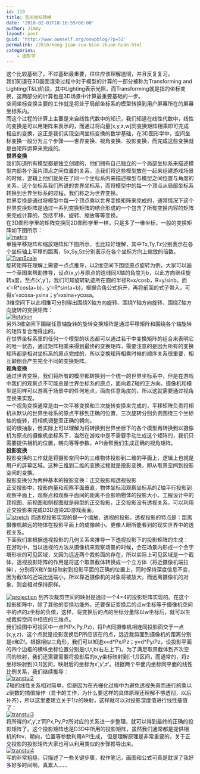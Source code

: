 ```yaml
---
id: 110
title: 空间坐标转换
date: '2010-02-03T18:16:55+08:00'
author: Jimmy
layout: post
guid: 'http://www.ownself.org/oswpblog/?p=51'
permalink: /2010/kong-jian-zuo-biao-zhuan-huan.html
categories:
    - 图形学
---
```


<font face="微软雅黑" size="2"> </font>

 这个比较基础了，不过基础最重要，往往应该理解透彻，并且反复复习。   
 我们知道在3D画面渲染过程中对于模型的计算的一部分被称为Transforming and Lighting(T&amp;L)阶段，其中Lighting表示光照，而Transforming就是指的坐标变换，这两部分的计算也是3D场景中计算最重要基础的一步。   
 空间坐标变换主要的工作就是将处于局部坐标系的模型转换到用户屏幕所在的屏幕坐标系内。   
 而这个过程的计算上主要是来自线性代数中的知识，我们知道在线性代数中，线性的变换是可以用矩阵来表示的，而通过将向量\[x,y,z,w\]同变换矩阵相乘即可完成相应的变换，这正是我们实现空间坐标变换的数学基础，在3D图形学中，空间坐标变换一般分为三个步骤——世界变换、视角变换、投影变换，而完成这些变换就是由矩阵运算来完成的。   
 **世界变换**   
 我们知道所有模型都是独立创建的，他们拥有自己独立的一个局部坐标系来描述模型内部各个面片顶点之间位置的关系，当我们将这些模型放在一起来组建游戏场景的时候，逻辑上他们就处在了同一个坐标系内来描述模型与模型之间位置与角度的关系，这个坐标系我们所说的世界坐标系，而将模型中的每一个顶点从局部坐标系转换到世界坐标系的过程，我们称之为世界变换。   
 世界变换是通过将模型中每一个顶点乘以世界变换矩阵来完成的，通常情况下这个世界变换矩阵是通过一系列变换矩阵的结合形成的一个包含了所有变换内容的矩阵来完成计算的，包括平移、旋转、缩放等等变换。   
 在3D图形学里的矩阵变换同2D图形学里一样，只是多了一维坐标，一般的变换矩阵如下图所示：   
 [![matrix](/wp-content/uploads/2010/02/matrix_thumb.jpg "matrix")](/wp-content/uploads/2010/02/matrix.jpg)   
 单独平移矩阵和缩放矩阵如下图所示，也比较好理解，其中Tx,Ty,Tz分别表示在各个坐标轴上平移的距离，Sx,Sy,Sz分别表示在各个坐标方向上缩放的倍数。   
 [![TranScale](/wp-content/uploads/2010/02/TranScale_thumb.jpg "TranScale")](/wp-content/uploads/2010/02/TranScale.jpg)   
 旋转矩阵在理解上需要一点点推导，以2维空间下围绕原点旋转为例，大家可以画一个草图来帮助推导，设点(x,y)与原点的连线同X轴的角度为b，以此方向继续旋转a度，至点(x’,y’)，我们可知旋转轨迹所在圆的半径R=x/cosb，R=y/sinb。而x’=R\*cos(a+b)，y’=R\*sin(a+b)，根据合角公式拆开，再将前面的式子带入，可得x’=xcosa-ysina；y’=xsina+ycosa。   
 3维空间下以此相推可分别得出围绕X轴方向旋转、围绕Y轴方向旋转、围绕Z轴方向旋转的变换矩阵：   
 [![Rotation](/wp-content/uploads/2010/02/Rotation_thumb.jpg "Rotation")](/wp-content/uploads/2010/02/Rotation.jpg)   
 另外3维空间下围绕任意轴旋转的旋转变换矩阵是通过平移矩阵和围绕各个轴旋转的矩阵复合而得出的。   
 在世界坐标系里的任何一个模型的状态都可以通过若干中变换矩阵的组合来表明它的唯一状态，通过矩阵相乘来得到最终的变换矩阵，需要注意的是因为所有的变换矩阵都是相对坐标系的原点完成的，所以变换矩阵相乘时候的顺序关系很重要，相互颠倒会产生完全不同的变换矩阵。   
 **视角变换**   
 通过世界变换，我们将所有的模型都转换到一个统一的世界坐标系中，但是在游戏中我们的观察点不可能总是世界坐标系的原点，面向着Z轴的正方向。摄像机和模型是同样可以游离于场景中的任何地点，面向任意角度的，所以这就需要通过视角变换来实现。   
 一个视角变换通常是由一次平移变换和三次旋转变换来完成的，平移矩阵负责将相机从默认的世界坐标系的原点平移到正确的位置，三次旋转分别负责围绕三个坐标轴的旋转，将相机调整至正确的朝向。   
 说的很抽象，但实际上可以理解为将转换到世界坐标下的各个模型再转换到以摄像机为原点的摄像机坐标系下，当然在游戏中是不需要手动生成这个矩阵的，我们只需要提供相机的位置，朝向等等参数，API会帮我们生成正确的视角矩阵。   
 **投影变换**   
 投影变换的工作就是将摄影空间中的三维物体投影到二维的平面上，逻辑上也就是用户的屏幕区域。这种三维到二维的变换过程就是投影变换，即从取景空间到投影空间的变换。   
 投影变换分为两种基本的投影变换：正交投影和透视投影   
 正交投影中，投影向量和观察平面垂直，物体坐标沿观察坐标系的Z轴平行投影到观察平面上，观察点和观察平面间的距离不会影响物体的投影大小。工程设计中的顶视图、前视图和侧视图就是典型的正交投影，正交投影没有透视关系，可以利用正交投影来完成D3D渲染2D游戏画面。   
[![stretch](/wp-content/uploads/2010/02/stretch_thumb.jpg "stretch")](/wp-content/uploads/2010/02/stretch.jpg) 而透视投影实现的是一个缩放、透视的投影。透视投影的特点是：距离摄像机越远的物体在投影平面上的成像越小。更像人眼所能看到的现实世界中的透视关系。   
 下面我们来根据透视投影的几何关系来推导一下透视投影下的投影矩阵的生成：   
 在游戏中，当以透视的方法从摄像机来观察场景的时候，会在场景内形成一个金字塔形状的可见区域，又因为远近两个裁剪面的存在，所以实际上可见区域是一个截体，透视投影矩阵的作用是将这个取景截体转换成一个立方体（将近摄像机端拉伸），分别将X和Y坐标映射到投影平面的正确的位置上，同时保持深度信息不变，因为截体的近端比远端小，所以靠近摄像机的对象将被放大，而远离摄像机的对象，则会相对保持原样。  
   
[![projection](/wp-content/uploads/2010/02/projection_thumb.jpg "projection")](/wp-content/uploads/2010/02/projection.jpg) 到齐次裁剪空间的映射是通过一个4×4的投影矩阵实现的。在这个投影矩阵中，除了其他的变换功能外，还要保证变换后的点w坐标等于摄像机空间中的点的z坐标的负值，这样，将变换后的点的坐标分量除以w坐标后，就可以生成裁剪空间中相应的三维点。   
 我们设图中可视区中一点P(Px,Py,Pz)，将P点同摄像机相连同投影面交于一点(x,y,z)，这个点就是投影变换后P所应该在的点，远近裁剪面到摄像机的距离分别是d和Zf。根据相似三角形，我们可以知道x=d\*Px/Pz；y=d\*Py/Pz，设投影平面的四个边框的横纵坐标位置分别是r,l,t,b(右左上下)。为了满足取景截体到齐次空间的映射，我们还需要需要将投影后的x,y坐标映射到\[-1,1\]区间，而通常的，将z坐标映射到\[0,1\]区间，映射后的坐标为x’,y’,z’。根据两个平面内坐标同平面的线性比例关系，我们继续推导：   
 [![transtui2](/wp-content/uploads/2010/02/transtui2_thumb.jpg "transtui2")](/wp-content/uploads/2010/02/transtui2.jpg)   
 Z轴的线性关系相对简单，但是因为在光栅化过程中为避免透视失真而进行的乘以z倒数的插值操作（显卡的工作，为什么要这样的具体原理还理解不够透彻，以后补齐），所以这里要建立关于1/z的映射，这样就可以对投影深度值进行线性插值了：   
 [![transtui3](/wp-content/uploads/2010/02/transtui3_thumb.jpg "transtui3")](/wp-content/uploads/2010/02/transtui3.jpg)   
 将所得的x’,y’,z’同Px,Py,Pz所对应的关系进一步整理，就可以得到最终的正确的投影矩阵了。这个投影矩阵也是D3D中所用的投影矩阵，虽然我们通常都是提供相机的fov，朝向，位置等参数利用API生成， 但是理解原理是非常重要的，关于正交投影的投影矩阵大家也可以利用类似的步骤推导出来。   
 [![transtui4](/wp-content/uploads/2010/02/transtui4_thumb.jpg "transtui4")](/wp-content/uploads/2010/02/transtui4.jpg)   
 写的非常粗糙，只描述了一些关键步骤，权作笔记，画图和公式可真是耽误了我好多好多时间啊，真累人……